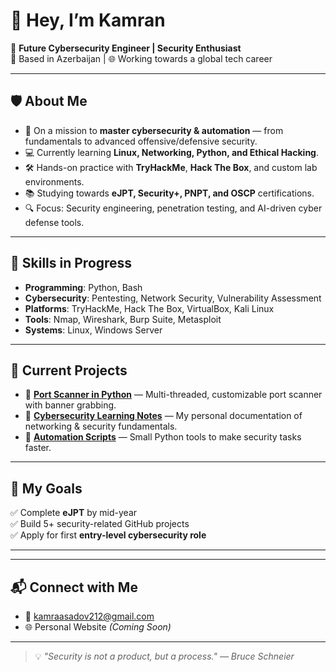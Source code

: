 # 👋 Hey, I’m Kamran  

🚀 **Future Cybersecurity Engineer | Security Enthusiast**  
📍 Based in Azerbaijan | 🌐 Working towards a global tech career  

---

## 🛡 About Me  
- 🎯 On a mission to **master cybersecurity & automation** — from fundamentals to advanced offensive/defensive security.  
- 💻 Currently learning **Linux, Networking, Python, and Ethical Hacking**.  
- 🛠 Hands-on practice with **TryHackMe**, **Hack The Box**, and custom lab environments.  
- 📚 Studying towards **eJPT, Security+, PNPT, and OSCP** certifications.  
- 🔍 Focus: Security engineering, penetration testing, and AI-driven cyber defense tools.  

---

## 🧠 Skills in Progress  
- **Programming**: Python, Bash  
- **Cybersecurity**: Pentesting, Network Security, Vulnerability Assessment  
- **Platforms**: TryHackMe, Hack The Box, VirtualBox, Kali Linux  
- **Tools**: Nmap, Wireshark, Burp Suite, Metasploit  
- **Systems**: Linux, Windows Server  

---

## 📌 Current Projects  
- 🔹 **[Port Scanner in Python](#)** — Multi-threaded, customizable port scanner with banner grabbing.  
- 🔹 **[Cybersecurity Learning Notes](#)** — My personal documentation of networking & security fundamentals.  
- 🔹 **[Automation Scripts](#)** — Small Python tools to make security tasks faster.  

---

## 🎯 My Goals  
✅ Complete **eJPT** by mid-year  
✅ Build 5+ security-related GitHub projects  
✅ Apply for first **entry-level cybersecurity role**    

---  
---

## 📬 Connect with Me  
- 📧 kamraasadov212@gmail.com  
- 🌐 Personal Website *(Coming Soon)*  

---

> 💡 *"Security is not a product, but a process." — Bruce Schneier*  
